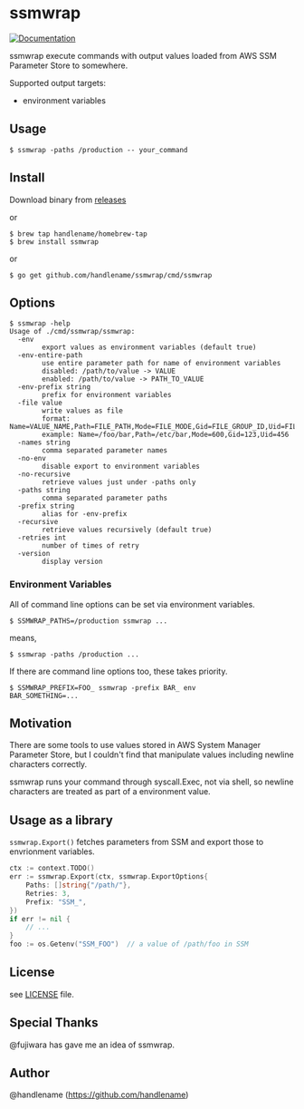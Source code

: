 # ssmwrap

[![Documentation](https://godoc.org/github.com/handlename/ssmwrap?status.svg)](https://godoc.org/github.com/handlename/ssmwrap)

ssmwrap execute commands with output values loaded from AWS SSM Parameter Store to somewhere.

Supported output targets:

- environment variables

## Usage

```console
$ ssmwrap -paths /production -- your_command
```

## Install

Download binary from [releases](https://github.com/handlename/ssmwrap/releases)

or

```console
$ brew tap handlename/homebrew-tap
$ brew install ssmwrap
```

or

```console
$ go get github.com/handlename/ssmwrap/cmd/ssmwrap
```

## Options

```console
$ ssmwrap -help
Usage of ./cmd/ssmwrap/ssmwrap:
  -env
    	export values as environment variables (default true)
  -env-entire-path
    	use entire parameter path for name of environment variables
    	disabled: /path/to/value -> VALUE
    	enabled: /path/to/value -> PATH_TO_VALUE
  -env-prefix string
    	prefix for environment variables
  -file value
    	write values as file
    	format:  Name=VALUE_NAME,Path=FILE_PATH,Mode=FILE_MODE,Gid=FILE_GROUP_ID,Uid=FILE_USER_ID
    	example: Name=/foo/bar,Path=/etc/bar,Mode=600,Gid=123,Uid=456
  -names string
    	comma separated parameter names
  -no-env
    	disable export to environment variables
  -no-recursive
    	retrieve values just under -paths only
  -paths string
    	comma separated parameter paths
  -prefix string
    	alias for -env-prefix
  -recursive
    	retrieve values recursively (default true)
  -retries int
    	number of times of retry
  -version
    	display version
```

### Environment Variables

All of command line options can be set via environment variables.

```console
$ SSMWRAP_PATHS=/production ssmwrap ...
```

means,

```console
$ ssmwrap -paths /production ...
```

If there are command line options too, these takes priority.

```console
$ SSMWRAP_PREFIX=FOO_ ssmwrap -prefix BAR_ env
BAR_SOMETHING=...
```

## Motivation

There are some tools to use values stored in AWS System Manager Parameter Store,
but I couldn't find that manipulate values including newline characters correctly.

ssmwrap runs your command through syscall.Exec, not via shell,
so newline characters are treated as part of a environment value.

## Usage as a library

`ssmwrap.Export()` fetches parameters from SSM and export those to envrionment variables.

```go
ctx := context.TODO()
err := ssmwrap.Export(ctx, ssmwrap.ExportOptions{
	Paths: []string{"/path/"},
	Retries: 3,
	Prefix: "SSM_",
})
if err != nil {
	// ...
}
foo := os.Getenv("SSM_FOO")  // a value of /path/foo in SSM
```

## License

see [LICENSE](https://github.com/handlename/ssmwrap/blob/main/LICENSE) file.

## Special Thanks

@fujiwara has gave me an idea of ssmwrap.

## Author

@handlename (https://github.com/handlename)
